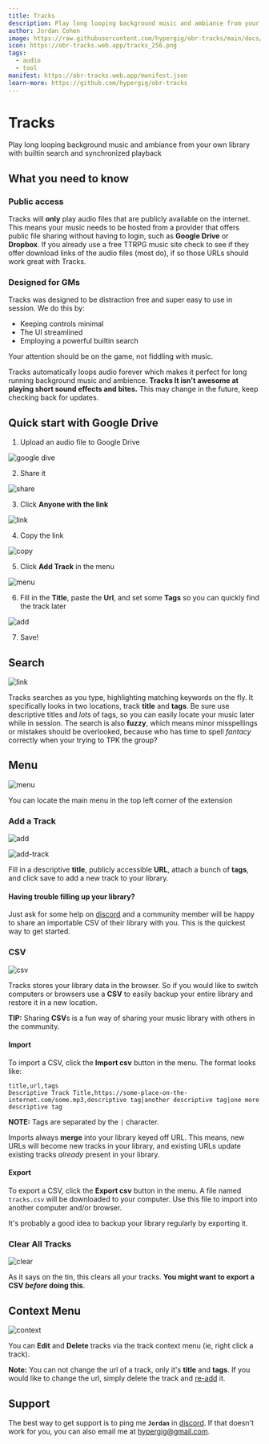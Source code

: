 ```yaml
---
title: Tracks
description: Play long looping background music and ambiance from your own library with builtin search and synchronized playback
author: Jordan Cohen
image: https://raw.githubusercontent.com/hypergig/obr-tracks/main/docs/header.png
icon: https://obr-tracks.web.app/tracks_256.png
tags:
  - audio
  - tool
manifest: https://obr-tracks.web.app/manifest.json
learn-more: https://github.com/hypergig/obr-tracks
---
```


# Tracks

Play long looping background music and ambiance from your own library with builtin search and synchronized playback

## What you need to know

### Public access

Tracks will **only** play audio files that are publicly available on the internet. This means your music needs to be hosted from a provider that offers public file sharing without having to login, such as **Google Drive** or **Dropbox**. If you already use a free TTRPG music site check to see if they offer download links of the audio files (most do), if so those URLs should work great with Tracks.

### Designed for GMs

Tracks was designed to be distraction free and super easy to use in session. We do this by:

- Keeping controls minimal
- The UI streamlined
- Employing a powerful builtin search

Your attention should be on the game, not fiddling with music.

Tracks automatically loops audio forever which makes it perfect for long running background music and ambience. **Tracks It isn't awesome at playing short sound effects and bites.** This may change in the future, keep checking back for updates.

## Quick start with Google Drive

1. Upload an audio file to Google Drive

![google dive](https://raw.githubusercontent.com/hypergig/obr-tracks/main/docs/google-drive.png)

2. Share it

![share](https://raw.githubusercontent.com/hypergig/obr-tracks/main/docs/share.png)

3. Click **Anyone with the link**

![link](https://raw.githubusercontent.com/hypergig/obr-tracks/main/docs/link.png)

4. Copy the link

![copy](https://raw.githubusercontent.com/hypergig/obr-tracks/main/docs/copy-link.png)

5. Click **Add Track** in the menu

![menu](https://raw.githubusercontent.com/hypergig/obr-tracks/main/docs/add.png)

6. Fill in the **Title**, paste the **Url**, and set some **Tags** so you can quickly find the track later

![add](https://raw.githubusercontent.com/hypergig/obr-tracks/main/docs/add-track.png)

7. Save!

## Search

![link](https://raw.githubusercontent.com/hypergig/obr-tracks/main/docs/search.png)

Tracks searches as you type, highlighting matching keywords on the fly. It specifically looks in two locations, track **title** and **tags**. Be sure use descriptive titles and _lots_ of tags, so you can easily locate your music later while in session. The search is also **fuzzy**, which means minor misspellings or mistakes should be overlooked, because who has time to spell _fantacy_ correctly when your trying to TPK the group?

## Menu

![menu](https://raw.githubusercontent.com/hypergig/obr-tracks/main/docs/menu.png)

You can locate the main menu in the top left corner of the extension

### Add a Track

![add](https://raw.githubusercontent.com/hypergig/obr-tracks/main/docs/add.png)

![add-track](https://raw.githubusercontent.com/hypergig/obr-tracks/main/docs/add-track.png)

Fill in a descriptive **title**, publicly accessible **URL**, attach a bunch of **tags**, and click save to add a new track to your library.

#### Having trouble filling up your library?

Just ask for some help on [discord](https://discord.com/channels/795808973743194152/1082460044731371591) and a community member will be happy to share an importable CSV of their library with you. This is the quickest way to get started.

### CSV

![csv](https://raw.githubusercontent.com/hypergig/obr-tracks/main/docs/csv.png)

Tracks stores your library data in the browser. So if you would like to switch computers or browsers use a **CSV** to easily backup your entire library and restore it in a new location.

**TIP:** Sharing **CSV**s is a fun way of sharing your music library with others in the community.

#### Import

To import a CSV, click the **Import csv** button in the menu. The format looks like:

```
title,url,tags
Descriptive Track Title,https://some-place-on-the-internet.com/some.mp3,descriptive tag|another descriptive tag|one more descriptive tag
```

**NOTE:** Tags are separated by the `|` character.

Imports always **merge** into your library keyed off URL. This means, new URLs will become new tracks in your library, and existing URLs update existing tracks _already_ present in your library.

#### Export

To export a CSV, click the **Export csv** button in the menu. A file named `tracks.csv` will be downloaded to your computer. Use this file to import into another computer and/or browser.

It's probably a good idea to backup your library regularly by exporting it.

### Clear All Tracks

![clear](https://raw.githubusercontent.com/hypergig/obr-tracks/main/docs/clear.png)

As it says on the tin, this clears all your tracks. **You might want to export a CSV _before_ doing this**.

## Context Menu

![context](https://raw.githubusercontent.com/hypergig/obr-tracks/main/docs/context.png)

You can **Edit** and **Delete** tracks via the track context menu (ie, right click a track).

**Note:** You can not change the url of a track, only it's **title** and **tags**. If you would like to change the url, simply delete the track and [re-add](#add-a-track) it.

## Support

The best way to get support is to ping me **`Jordan`** in [discord](https://discord.com/channels/795808973743194152/1082460044731371591). If that doesn't work for you, you can also email me at [hypergig@gmail.com](mailto:hypergig@gmail.com).
